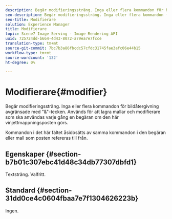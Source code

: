 ```yaml
---
description: Begär modifieringssträng. Inga eller flera kommandon för bildåtergivning avgränsade med "&"-tecken. Används för att lagra mallar och modifierare som ska användas varje gång en begäran om den här vinjettmappningsposten görs.
seo-description: Begär modifieringssträng. Inga eller flera kommandon för bildåtergivning avgränsade med "&"-tecken. Används för att lagra mallar och modifierare som ska användas varje gång en begäran om den här vinjettmappningsposten görs.
seo-title: Modifierare
solution: Experience Manager
title: Modifierare
topic: Scene7 Image Serving - Image Rendering API
uuid: 725724dd-b664-4d43-8072-a79ea7e7fcce
translation-type: tm+mt
source-git-commit: 7bc7b3a86fbcdc57cfdc31745fae3afc06e44b15
workflow-type: tm+mt
source-wordcount: '132'
ht-degree: 0%

---
```



# Modifierare{#modifier}

Begär modifieringssträng. Inga eller flera kommandon för bildåtergivning avgränsade med &quot;&amp;&quot;-tecken. Används för att lagra mallar och modifierare som ska användas varje gång en begäran om den här vinjettmappningsposten görs.

Kommandon i det här fältet åsidosätts av samma kommandon i den begäran eller mall som posten refereras till från.

## Egenskaper {#section-b7b01c307ebc41d48c34db77307dbfd1}

Textsträng. Valfritt.

## Standard {#section-31dd0ce4c0604fbaa7e7f1304626223b}

Ingen.
